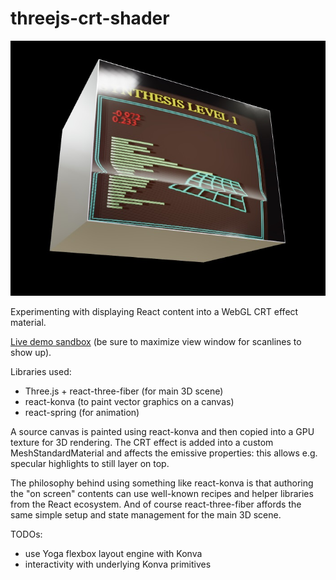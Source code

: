 # threejs-crt-shader

![sample screenshot of 3D CRT effect](https://github.com/unframework/threejs-crt-shader/raw/0244db0f8d8fba2467fdb295238da67fa747263f/threejs-crt-shader-sample-20201229.jpg)

Experimenting with displaying React content into a WebGL CRT effect material.

[Live demo sandbox](https://codesandbox.io/s/github/unframework/threejs-crt-shader) (be sure to maximize view window for scanlines to show up).

Libraries used:

- Three.js + react-three-fiber (for main 3D scene)
- react-konva (to paint vector graphics on a canvas)
- react-spring (for animation)

A source canvas is painted using react-konva and then copied into a GPU texture for 3D rendering. The CRT effect is added into a custom MeshStandardMaterial and affects the emissive properties: this allows e.g. specular highlights to still layer on top.

The philosophy behind using something like react-konva is that authoring the "on screen" contents can use well-known recipes and helper libraries from the React ecosystem. And of course react-three-fiber affords the same simple setup and state management for the main 3D scene.

TODOs:

- use Yoga flexbox layout engine with Konva
- interactivity with underlying Konva primitives
